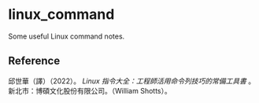 # linux_command
Some useful Linux command notes.

## Reference
邱世華（譯）（2022）。 *Linux 指令大全：工程師活用命令列技巧的常備工具書* 。 新北市：博碩文化股份有限公司。（William Shotts）。
